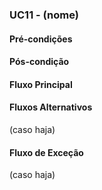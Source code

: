 ### UC11 - (nome)

#### Pré-condições

#### Pós-condição

#### Fluxo Principal

#### Fluxos Alternativos
(caso haja)

#### Fluxo de Exceção
(caso haja)
